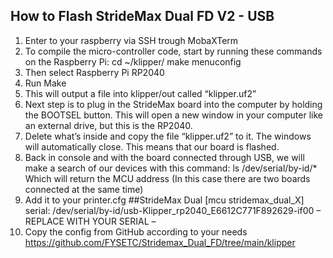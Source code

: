 ## How to Flash StrideMax Dual FD V2 - USB
1. Enter to your raspberry via SSH trough MobaXTerm
2. To compile the micro-controller code, start by running these commands on the Raspberry Pi: 
cd ~/klipper/
make menuconfig
3. Then select Raspberry Pi RP2040
4. Run Make
5. This will output a file into klipper/out called “klipper.uf2”
6. Next step is to plug in the StrideMax board into the computer by holding the BOOTSEL button. This will open a 
new window in your computer like an external drive, but this is the RP2040.
7. Delete what’s inside and copy the file “klipper.uf2” to it. The windows will automatically close. This means that 
our board is flashed.
8. Back in console and with the board connected through USB, we will make a search of our devices with this 
command:
ls /dev/serial/by-id/*
Which will return the MCU address
(In this case there are two boards connected at the same time)
9. Add it to your printer.cfg
##StrideMax Dual
[mcu stridemax_dual_X]
serial: /dev/serial/by-id/usb-Klipper_rp2040_E6612C771F892629-if00 – REPLACE WITH YOUR SERIAL –
10. Copy the config from GitHub according to your needs 
https://github.com/FYSETC/Stridemax_Dual_FD/tree/main/klipper
